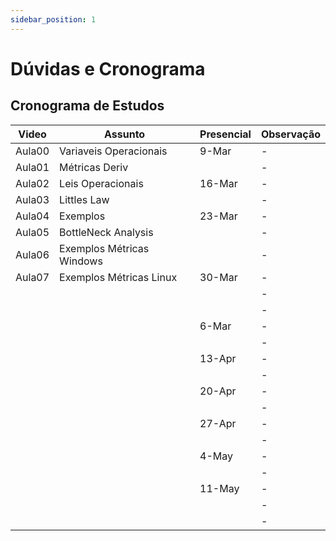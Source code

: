 ```yaml
---
sidebar_position: 1
---
```


# Dúvidas e Cronograma

## Cronograma de Estudos

| Video              | Assunto                        | Presencial                     | Observação          |
|--------------------|--------------------------------|--------------------------------|---------------------|
| Aula00             | Variaveis Operacionais         | 9-Mar                          | -                   |
| Aula01             | Métricas Deriv                 |                                | -                   |
| Aula02             | Leis Operacionais              | 16-Mar                         | -                   |
| Aula03             | Littles Law                    |                                | -                   |
| Aula04             | Exemplos                       | 23-Mar                         | -                   |
| Aula05             | BottleNeck Analysis            |                                | -                   |
| Aula06             | Exemplos Métricas Windows      |                                | -                   |
| Aula07             | Exemplos Métricas Linux        | 30-Mar                         | -                   |
|                    |                                |                                | -                   |
|                    |                                |                                | -                   |
|                    |                                | 6-Mar                          | -                   |
|                    |                                |                                | -                   |
|                    |                                | 13-Apr                         | -                   |
|                    |                                |                                | -                   |
|                    |                                | 20-Apr                         | -                   |
|                    |                                |                                | -                   |
|                    |                                | 27-Apr                         | -                   |
|                    |                                |                                | -                   |
|                    |                                | 4-May                          | -                   |
|                    |                                |                                | -                   |
|                    |                                | 11-May                         | -                   |
|                    |                                |                                | -                   |
|                    |                                |                                | -                   |